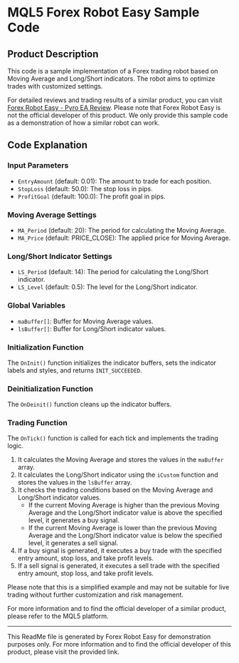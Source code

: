 # MQL5 Forex Robot Easy Sample Code

## Product Description

This code is a sample implementation of a Forex trading robot based on Moving Average and Long/Short indicators. The robot aims to optimize trades with customized settings.

For detailed reviews and trading results of a similar product, you can visit [Forex Robot Easy - Pyro EA Review](https://forexroboteasy.com/forex-robot-review/pyro-ea-review-optimize-forex-trades-with-customized-settings/). Please note that Forex Robot Easy is not the official developer of this product. We only provide this sample code as a demonstration of how a similar robot can work.

## Code Explanation

### Input Parameters

- `EntryAmount` (default: 0.01): The amount to trade for each position.
- `StopLoss` (default: 50.0): The stop loss in pips.
- `ProfitGoal` (default: 100.0): The profit goal in pips.

### Moving Average Settings

- `MA_Period` (default: 20): The period for calculating the Moving Average.
- `MA_Price` (default: PRICE_CLOSE): The applied price for Moving Average.

### Long/Short Indicator Settings

- `LS_Period` (default: 14): The period for calculating the Long/Short indicator.
- `LS_Level` (default: 0.5): The level for the Long/Short indicator.

### Global Variables

- `maBuffer[]`: Buffer for Moving Average values.
- `lsBuffer[]`: Buffer for Long/Short indicator values.

### Initialization Function

The `OnInit()` function initializes the indicator buffers, sets the indicator labels and styles, and returns `INIT_SUCCEEDED`.

### Deinitialization Function

The `OnDeinit()` function cleans up the indicator buffers.

### Trading Function

The `OnTick()` function is called for each tick and implements the trading logic.

1. It calculates the Moving Average and stores the values in the `maBuffer` array.
2. It calculates the Long/Short indicator using the `iCustom` function and stores the values in the `lsBuffer` array.
3. It checks the trading conditions based on the Moving Average and Long/Short indicator values.
   - If the current Moving Average is higher than the previous Moving Average and the Long/Short indicator value is above the specified level, it generates a buy signal.
   - If the current Moving Average is lower than the previous Moving Average and the Long/Short indicator value is below the specified level, it generates a sell signal.
4. If a buy signal is generated, it executes a buy trade with the specified entry amount, stop loss, and take profit levels.
5. If a sell signal is generated, it executes a sell trade with the specified entry amount, stop loss, and take profit levels.

Please note that this is a simplified example and may not be suitable for live trading without further customization and risk management.

For more information and to find the official developer of a similar product, please refer to the MQL5 platform.

---

This ReadMe file is generated by Forex Robot Easy for demonstration purposes only. For more information and to find the official developer of this product, please visit the provided link.
